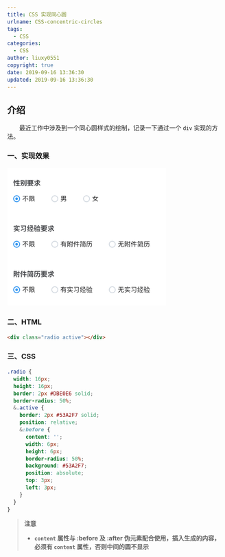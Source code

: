 ```yaml
---
title: CSS 实现同心圆
urlname: CSS-concentric-circles
tags:
  - CSS
categories:
  - CSS
author: liuxy0551
copyright: true
date: 2019-09-16 13:36:30
updated: 2019-09-16 13:36:30
---
```


## 介绍

　　最近工作中涉及到一个同心圆样式的绘制，记录一下通过一个 `div` 实现的方法。
<!--more-->


### 一、实现效果

![](/images/posts/CSS-concentric-circles/1.png)


### 二、HTML

``` html
<div class="radio active"></div>
```

### 三、CSS

``` scss
.radio {
  width: 16px;
  height: 16px;
  border: 2px #DBE0E6 solid;
  border-radius: 50%;
  &.active {
    border: 2px #53A2F7 solid;
    position: relative;
    &:before {
      content: '';
      width: 6px;
      height: 6px;
      border-radius: 50%;
      background: #53A2F7;
      position: absolute;
      top: 3px;
      left: 3px;
    }
  }
}
```

>**注意**
>* **`content` 属性与 :before 及 :after 伪元素配合使用，插入生成的内容，必须有 `content` 属性，否则中间的圆不显示**
